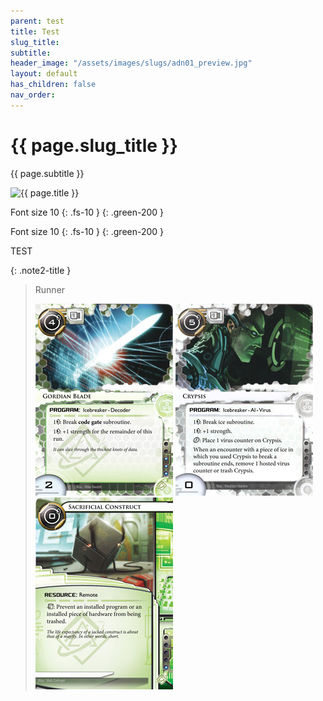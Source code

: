 ```yaml
---
parent: test
title: Test
slug_title: 
subtitle: 
header_image: "/assets/images/slugs/adn01_preview.jpg"
layout: default
has_children: false
nav_order:
---
```

<div class="slug">
    <div class="title-container">
        <h1 class="page-title">{{ page.slug_title }}</h1>
        <p class="page-subtitle">{{ page.subtitle }}</p>
    </div>
    <div class="image-container faded-left">
        <img src="{{ page.header_image | relative_url }}" alt="{{ page.title }}" />
    </div>
</div>

Font size 10
{: .fs-10 } {: .green-200 }

Font size 10 {: .fs-10 } {: .green-200 }

<span class="text-grey-dk-000 fs-9 fw-700">TEST</span>

{: .note2-title }
> Runner
>
> ![img1](/assets/images/introduction/run_example/01043_gordian_blade.jpg)
> ![img1](/assets/images/introduction/run_example/01051_crypsis.jpg)
> ![img1](/assets/images/introduction/run_example/01048_sacrificial_construct.jpg)
